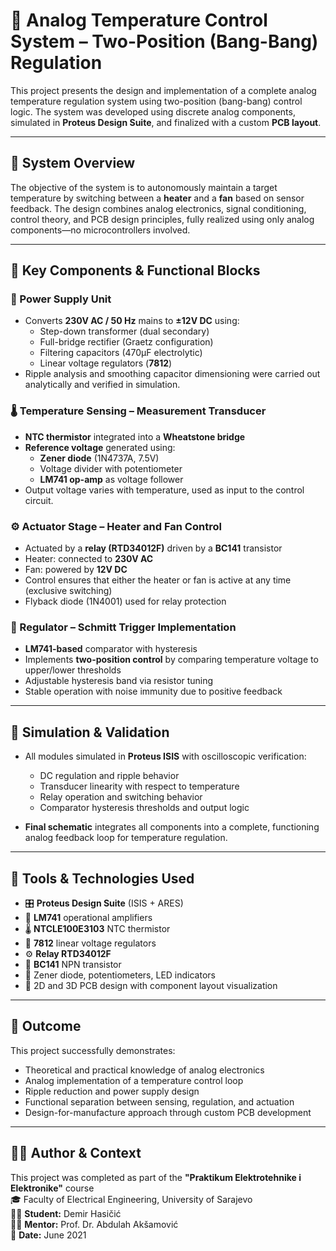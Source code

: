 # 🔧 Analog Temperature Control System – Two-Position (Bang-Bang) Regulation

This project presents the design and implementation of a complete analog temperature regulation system using two-position (bang-bang) control logic. The system was developed using discrete analog components, simulated in **Proteus Design Suite**, and finalized with a custom **PCB layout**.

---

## 📐 System Overview

The objective of the system is to autonomously maintain a target temperature by switching between a **heater** and a **fan** based on sensor feedback. The design combines analog electronics, signal conditioning, control theory, and PCB design principles, fully realized using only analog components—no microcontrollers involved.

---

## 🧩 Key Components & Functional Blocks

### 🔌 Power Supply Unit
- Converts **230V AC / 50 Hz** mains to **±12V DC** using:
  - Step-down transformer (dual secondary)
  - Full-bridge rectifier (Graetz configuration)
  - Filtering capacitors (470µF electrolytic)
  - Linear voltage regulators (**7812**)
- Ripple analysis and smoothing capacitor dimensioning were carried out analytically and verified in simulation.

### 🌡️ Temperature Sensing – Measurement Transducer
- **NTC thermistor** integrated into a **Wheatstone bridge**
- **Reference voltage** generated using:
  - **Zener diode** (1N4737A, 7.5V)
  - Voltage divider with potentiometer
  - **LM741 op-amp** as voltage follower
- Output voltage varies with temperature, used as input to the control circuit.

### ⚙️ Actuator Stage – Heater and Fan Control
- Actuated by a **relay (RTD34012F)** driven by a **BC141** transistor
- Heater: connected to **230V AC**
- Fan: powered by **12V DC**
- Control ensures that either the heater or fan is active at any time (exclusive switching)
- Flyback diode (1N4001) used for relay protection

### 🧠 Regulator – Schmitt Trigger Implementation
- **LM741-based** comparator with hysteresis
- Implements **two-position control** by comparing temperature voltage to upper/lower thresholds
- Adjustable hysteresis band via resistor tuning
- Stable operation with noise immunity due to positive feedback

---

## 🧪 Simulation & Validation

- All modules simulated in **Proteus ISIS** with oscilloscopic verification:
  - DC regulation and ripple behavior
  - Transducer linearity with respect to temperature
  - Relay operation and switching behavior
  - Comparator hysteresis thresholds and output logic

- **Final schematic** integrates all components into a complete, functioning analog feedback loop for temperature regulation.

---

## 🧾 Tools & Technologies Used

- 🎛️ **Proteus Design Suite** (ISIS + ARES)
- 🧠 **LM741** operational amplifiers
- 🌡️ **NTCLE100E3103** NTC thermistor
- 🔌 **7812** linear voltage regulators
- ⚙️ **Relay RTD34012F**
- 🧲 **BC141** NPN transistor
- 🔩 Zener diode, potentiometers, LED indicators
- 🧾 2D and 3D PCB design with component layout visualization

---

## 🎯 Outcome

This project successfully demonstrates:

- Theoretical and practical knowledge of analog electronics
- Analog implementation of a temperature control loop
- Ripple reduction and power supply design
- Functional separation between sensing, regulation, and actuation
- Design-for-manufacture approach through custom PCB development

---

## 🧑‍🔬 Author & Context

This project was completed as part of the **"Praktikum Elektrotehnike i Elektronike"** course  
🎓 Faculty of Electrical Engineering, University of Sarajevo  
🧑‍🎓 **Student:** Demir Hasičić  
🧑‍🏫 **Mentor:** Prof. Dr. Abdulah Akšamović  
📅 **Date:** June 2021  

